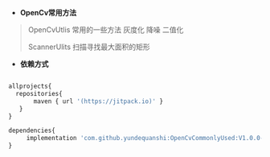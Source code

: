 * **OpenCv常用方法**
>OpenCvUtlis 常用的一些方法 灰度化  降噪  二值化
>
>ScannerUlits  扫描寻找最大面积的矩形

* **依赖方式**

``` python

allprojects{
  repositories{
       maven { url '(https://jitpack.io)' }
   }
}

dependencies{
     implementation 'com.github.yundequanshi:OpenCvCommonlyUsed:V1.0.0-release'
}

```

